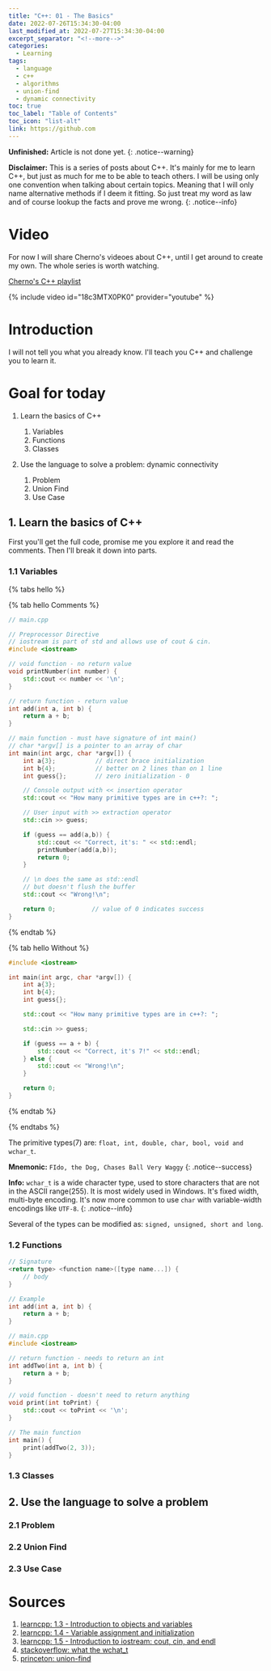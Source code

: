 ```yaml
---
title: "C++: 01 - The Basics"
date: 2022-07-26T15:34:30-04:00
last_modified_at: 2022-07-27T15:34:30-04:00
excerpt_separator: "<!--more-->"
categories:
  - Learning
tags:
  - language
  - c++
  - algorithms
  - union-find
  - dynamic connectivity
toc: true
toc_label: "Table of Contents"
toc_icon: "list-alt"
link: https://github.com
---
```


**Unfinished:** Article is not done yet.
{: .notice--warning}

<!--more-->

**Disclaimer:** This is a series of posts about C++. It's mainly for me to learn C++, but just as much for me to be able to teach others.
I will be using only one convention when talking about certain topics. Meaning that I will only name alternative
methods if I deem it fitting. So just treat my word as law and of course lookup the facts and prove me wrong.
{: .notice--info}

# Video

For now I will share Cherno's videoes about C++, until I get around to create my own. The whole series is worth watching.

[Cherno's C++ playlist](https://www.youtube.com/watch?v=18c3MTX0PK0&list=PLlrATfBNZ98dudnM48yfGUldqGD0S4FFb)

{% include video id="18c3MTX0PK0" provider="youtube" %}

# Introduction

I will not tell you what you already know.
I'll teach you C++ and challenge you to learn it.

# Goal for today

1. Learn the basics of C++
    1. Variables
    2. Functions
    3. Classes

2. Use the language to solve a problem: dynamic connectivity
    1. Problem
    2. Union Find
    3. Use Case

## 1. Learn the basics of C++

First you'll get the full code, promise me you explore it and read the comments.
Then I'll break it down into parts.

### 1.1 Variables

{% tabs hello %}

{% tab hello Comments %}
```cpp
// main.cpp

// Preprocessor Directive
// iostream is part of std and allows use of cout & cin.
#include <iostream>     

// void function - no return value
void printNumber(int number) {
    std::cout << number << '\n';
}

// return function - return value
int add(int a, int b) {
    return a + b;
}

// main function - must have signature of int main()
// char *argv[] is a pointer to an array of char
int main(int argc, char *argv[]) {
    int a{3};           // direct brace initialization
    int b{4};           // better on 2 lines than on 1 line
    int guess{};        // zero initialization - 0

    // Console output with << insertion operator
    std::cout << "How many primitive types are in c++?: ";

    // User input with >> extraction operator
    std::cin >> guess;

    if (guess == add(a,b)) {
        std::cout << "Correct, it's: " << std::endl;
        printNumber(add(a,b));
        return 0;
    }

    // \n does the same as std::endl
    // but doesn't flush the buffer
    std::cout << "Wrong!\n";

    return 0;          // value of 0 indicates success
}
```
{% endtab %}

{% tab hello Without %}
```cpp
#include <iostream>     

int main(int argc, char *argv[]) {
    int a{3};
    int b{4};
    int guess{};

    std::cout << "How many primitive types are in c++?: ";

    std::cin >> guess;

    if (guess == a + b) {
        std::cout << "Correct, it's 7!" << std::endl;
    } else {
        std::cout << "Wrong!\n";
    }

    return 0;
}
```
{% endtab %}

{% endtabs %}


The primitive types(7) are: `float, int, double, char, bool, void and wchar_t`.

**Mnemonic:** `FIdo, the Dog, Chases Ball Very Waggy`
{: .notice--success}

**Info:** `wchar_t` is a wide character type, used to store characters that are not in the ASCII range(255).
It is most widely used in Windows. It's fixed width, multi-byte encoding. It's now more common to use `char` with
variable-width encodings like `UTF-8`.
{: .notice--info}

Several of the types can be modified as: `signed, unsigned, short and long`.


### 1.2 Functions

```cpp
// Signature
<return type> <function name>([type name...]) {
    // body
}

// Example
int add(int a, int b) {
    return a + b;
}
```

```cpp
// main.cpp
#include <iostream>

// return function - needs to return an int
int addTwo(int a, int b) {
    return a + b;
}

// void function - doesn't need to return anything
void print(int toPrint) {
    std::cout << toPrint << '\n';
}

// The main function
int main() {
    print(addTwo(2, 3));
}
```


### 1.3 Classes 


## 2. Use the language to solve a problem

### 2.1 Problem

### 2.2 Union Find

### 2.3 Use Case

# Sources

1. [learncpp: 1.3 - Introduction to objects and variables](https://www.learncpp.com/cpp-tutorial/introduction-to-objects-and-variables/)
2. [learncpp: 1.4 - Variable assignment and initialization](https://www.learncpp.com/cpp-tutorial/variable-assignment-and-initialization/)
3. [learncpp: 1.5 - Introduction to iostream: cout, cin, and endl](https://www.learncpp.com/cpp-tutorial/introduction-to-iostream-cout-cin-and-endl/)
4. [stackoverflow: what the wchat_t](https://stackoverflow.com/questions/13509733/what-is-the-use-of-wchar-t-in-general-programming)
5. [princeton: union-find](https://algs4.cs.princeton.edu/15uf/)
